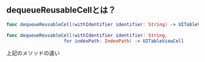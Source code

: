 
## dequeueReusableCellとは？

``` .swift
func dequeueReusableCell(withIdentifier identifier: String) -> UITableViewCell?
```

``` .swift
func dequeueReusableCell(withIdentifier identifier: String, 
                     for indexPath: IndexPath) -> UITableViewCell
```

上記のメソッドの違い
